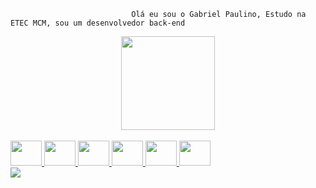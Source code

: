                                Olá eu sou o Gabriel Paulino, Estudo na ETEC MCM, sou um desenvolvedor back-end
                                                  
<div align="center">
  <a href="https://github.com/projetosgppag">
    <img height="150em" src="https://github-readme-stats.vercel.app/api/top-langs/?username=projetosgppag&layout=compact&langs_count=16&theme=dracula"/>
</div>
<div style="display: inline_block "><br>
  <img aling="center" alt"Php" height="40" width="50" src="https://cdn.jsdelivr.net/gh/devicons/devicon/icons/php/php-plain.svg">
  <img aling="center" alt"Laravel" height="40" width="50" src="https://cdn.jsdelivr.net/gh/devicons/devicon/icons/laravel/laravel-plain-wordmark.svg">
  <img aling="center" alt"MySQL" height="40" width="50" src="https://cdn.jsdelivr.net/gh/devicons/devicon/icons/mysql/mysql-plain-wordmark.svg">
  <img aling="center" alt"React" height="40" width="50" src="https://cdn.jsdelivr.net/gh/devicons/devicon/icons/react/react-original.svg">
  <img aling="center" alt"DotnetC" height="40" width="50" src="https://cdn.jsdelivr.net/gh/devicons/devicon/icons/dotnetcore/dotnetcore-original.svg">
  <img aling="center" alt"Postgres" height="40" width="50" src="https://cdn.jsdelivr.net/gh/devicons/devicon/icons/postgresql/postgresql-plain.svg">
</div>
<div>
  <a href="https://www.instagram.com/bit3ll4/" target"_blank"><img src="https://img.shields.io/badge/Instagram-E4405F?style=for-the-badge&logo=instagram&logoColor=white"
</div>
